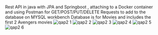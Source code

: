 Rest API in java with JPA and Springboot , attaching to a Docker container and using Postman for GET/POST/PUT/DELETE Requests to add to the database on MYSQL workbench
Database is for Movies and includes the first 2 Avengers movies
![qap2 1](https://user-images.githubusercontent.com/100211073/229967651-db64a755-5e4a-47eb-8efb-37e2ae38602d.png)
![qap2 2](https://user-images.githubusercontent.com/100211073/229967626-99c5a509-36e3-4124-ac26-3c68b23463b3.png)
![qap2 3](https://user-images.githubusercontent.com/100211073/229967625-a20934e2-35d0-4b4d-9380-f2aff94dde09.png)
![qap2 4](https://user-images.githubusercontent.com/100211073/229967624-ee3d27bc-cce5-45c3-b17a-9875ccd8f565.png)
![qap2 5](https://user-images.githubusercontent.com/100211073/229967622-551d299d-8250-49f0-bbec-37611c464fdf.png)
![qap2 6](https://user-images.githubusercontent.com/100211073/229967628-0afbf033-da70-41b8-8812-08fae4f8912a.png)


